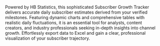 Powered by HB Statistics, this sophisticated Subscriber Growth Tracker delivers accurate daily subscriber estimates derived from your verified milestones. Featuring dynamic charts and comprehensive tables with realistic daily fluctuations, it is an essential tool for analysts, content creators, and industry professionals seeking in-depth insights into channel growth. Effortlessly export data to Excel and gain a clear, professional visualization of your subscriber trajectory.
